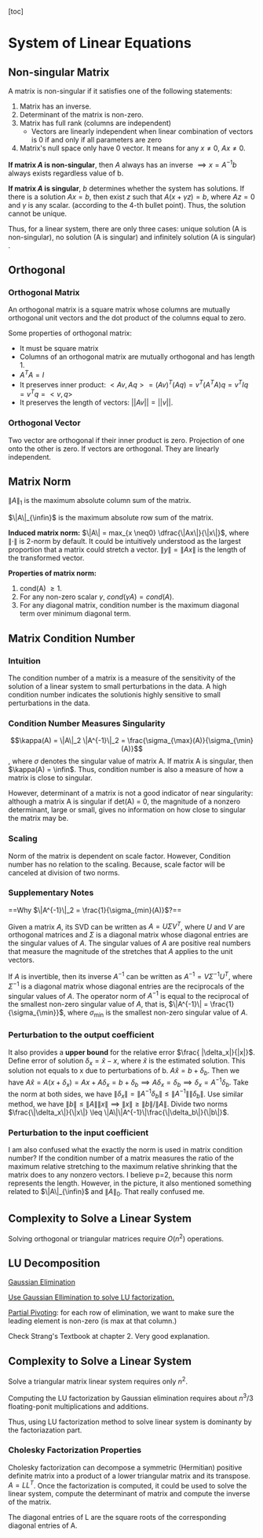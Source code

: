 [toc]

# System of Linear Equations

## Non-singular Matrix

A matrix is non-singular if it satisfies one of the following statements:

1. Matrix has an inverse.
2. Determinant of the matrix is non-zero.
3. Matrix has full rank (columns are independent)
   - Vectors are linearly independent when linear combination of vectors is 0 if and only if all parameters are zero
4. Matrix's null space only have 0 vector. It means for any $x \neq 0$, $Ax \neq 0$.

**If matrix $A$ is non-singular**, then $A$ always has an inverse $\implies x = A^{-1}b$  always exists regardless value of b.

**If matrix $A$ is singular**, $b$ determines whether the system has solutions. If there is a solution $Ax = b$, then exist $z$ such that $A(x + \gamma z) = b$, where $Az = 0$ and $\gamma$ is any scalar. (according to the 4-th bullet point). Thus, the solution cannot be unique.

Thus, for a linear system, there are only three cases: unique solution (A is non-singular), no solution (A is singular) and infinitely solution  (A is singular) .



## Orthogonal

### Orthogonal Matrix

An orthogonal matrix is a square matrix whose columns are mutually orthogonal unit vectors and the dot product of the columns equal to zero.

Some properties of orthogonal matrix:

- It must be square matrix
- Columns of an orthogonal matrix are mutually orthogonal and has length 1.
- $A^TA = I$
- It preserves inner product: $<Av, Aq> = (Av)^T (Aq) = v^T (A^T A) q = v^T I q = v^T q = <v, q>$
- It preserves the length of vectors: $||Av|| = ||v||$.

### Orthogonal Vector

Two vector are orthogonal if their inner product is zero. Projection of one onto the other is zero. If vectors are orthogonal. They are linearly independent.



## Matrix Norm

$\|A\|_1$ is the maximum absolute column sum of the matrix.

$\|A\|_{\infin}$ is the maximum absolute row sum of the matrix.

**Induced matrix norm:** $\|A\| = max_{x \neq0} \dfrac{\|Ax\|}{\|x\|}$, where $\|\cdot\|$ is 2-norm by default. It could be intuitively understood as the largest proportion that a matrix could stretch a vector. $\|y\| = \|Ax\|$ is the length of the transformed vector.

**Properties of matrix norm:**

1. cond(A) $\geq 1$. 
2. For any non-zero scalar $\gamma$, $cond(\gamma A) = cond(A)$. 
3. For any diagonal matrix, condition number is the maximum diagonal term over minimum diagonal term.



## Matrix Condition Number

### Intuition

The condition number of a matrix is a measure of the sensitivity of the solution of a linear system to small perturbations in the data. A high condition number indicates the solutionis highly sensitive to small perturbations in the data.

### Condition Number Measures Singularity

$$\kappa(A) = \|A\|_2 \|A^{-1}\|_2 = \frac{\sigma_{\max}(A)}{\sigma_{\min}(A)}$$, where $\sigma$ denotes the singular value of matrix A. If matrix A is singular, then $\kappa(A) = \infin$. Thus, condition number is also a measure of how a matrix is close to singular.

However, determinant of a matrix is not a good indicator of near singularity: although a matrix A is singular if det(A) = 0, the magnitude of a nonzero determinant, large or small, gives no information on how close to singular the matrix may be.

### Scaling

Norm of the matrix is dependent on scale factor. However, Condition number has no relation to the scaling. Because, scale factor will be canceled at division of two norms.

### Supplementary Notes

==Why $\|A^{-1}\|_2 = \frac{1}{\sigma_{min}(A)}$?==

Given a matrix $A$, its SVD can be written as $A = U\Sigma V^T$, where $U$ and $V$ are orthogonal matrices and $\Sigma$ is a diagonal matrix whose diagonal entries are the singular values of $A$. The singular values of $A$ are positive real numbers that measure the magnitude of the stretches that $A$ applies to the unit vectors.

If $A$ is invertible, then its inverse $A^{-1}$ can be written as $A^{-1} = V \Sigma^{-1} U^T$, where $\Sigma^{-1}$ is a diagonal matrix whose diagonal entries are the reciprocals of the singular values of $A$. The operator norm of $A^{-1}$ is equal to the reciprocal of the smallest non-zero singular value of $A$, that is, $\|A^{-1}\| = \frac{1}{\sigma_{\min}}$, where $\sigma_{\min}$ is the smallest non-zero singular value of $A$.

### Perturbation to the output coefficient

It also provides a **upper bound** for the relative error $\frac{
|\delta_x|}{|x|}$. Define error of solution $\delta_x = \hat{x} - x$, where $\hat{x}$ is the  estimated solution. This solution not equals to x due to perturbations of b. $A\hat{x} = b + \delta_b$.  Then we have $A\hat{x} = A(x + \delta_x) = Ax + A\delta_x = b + \delta_b \implies A\delta_x = \delta_b \implies \delta_x = A^{-1}\delta_b$. Take the norm at both sides, we have $\|\delta_x\| = \|A^{-1}\delta_b\| \leq \|A^{-1}\|\|\delta_b\|$. Use similar method, we have $\|b\| \leq \|A\|\|x\| \implies \|x\| \geq \|b\| / \|A\|$. Divide two norms $\frac{\|\delta_x\|}{\|x\|} \leq \|A\|\|A^{-1}\|\frac{\|\delta_b\|}{\|b\|}$. 

### Perturbation to the input coefficient

I am also confused what the exactly the norm is used in matrix condition number? If the condition number of a matrix measures the ratio of the maximum relative stretching to the maximum relative shrinking that the matrix does to any nonzero vectors. I believe p=2, because this norm represents the length. However, in the picture, it also mentioned something related to $\|A\|_{\infin}$ and $\|A\|_0$. That really confused me.



## Complexity to Solve a Linear System

Solving orthogonal or triangular matrices require $O(n^2)$ operations.

## LU Decomposition

[Gaussian Elimination](https://www.youtube.com/watch?v=RgnWMBpQPXk)

[Use Gaussian Ellimination to solve LU factorization.](https://www.youtube.com/watch?v=BFYFkn-eOQk)

[Partial Pivoting](https://www.youtube.com/watch?v=RgnWMBpQPXk): for each row of elimination, we want to make sure the leading element is non-zero (is max at that column.)

Check Strang's Textbook at chapter 2. Very good explanation.

## Complexity to Solve a Linear System

Solve a triangular matrix linear system requires only $n^2$.

Computing the LU factorization by Gaussian elimination requires about $n^3/3$ floating-ponit multiplications and additions.

Thus, using LU factorization method to solve linear system is dominanty by the factoriazation part.

### Cholesky Factorization Properties

Cholesky factorization can decompose a symmetric (Hermitian) positive definite matrix into a product of a lower triangular matrix and its transpose. $A = LL^T$. Once the factorization is computed, it could be used to solve the linear system, compute the determinant of matrix and compute the inverse of the matrix.

The diagonal entries of L are the square roots of the corresponding diagonal entries of A.

